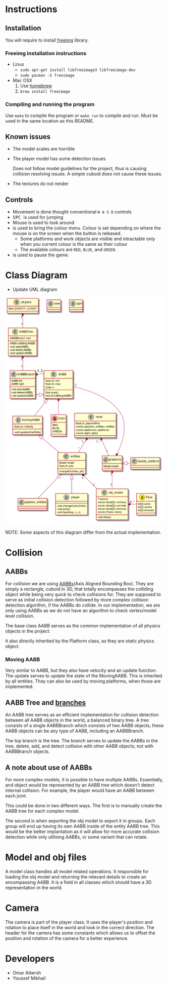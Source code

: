 # Instructions


## Installation

You will require to install [freeimg](https://freeimage.sourceforge.io/) library.


### Freeimg installation instructions

-   Linus
    -   `sudo apt-get install libfreeimage3 libfreeimage-dev`
    -   `sudo pacman -S freeimage`
-   Mac OSX
    1.  Use [homebrew](https://www.digitalocean.com/community/tutorials/how-to-install-and-use-homebrew-on-macos)
    2.  `brew install freeimage`


### Compiling and running the program

Use `make` to compile the program or `make run` to compile and run. Must be used in the same location as this README.


## Known issues

-   The model scales are horrible
-   The player model has some detection issues

    Does not follow model guidelines for the project, thus is causing collision resolving issues. A simple cuboid does not cause these issues.
-   The textures do not render


## Controls

-   Movement is done thought conventional `W A S D` controls
-   <kbd> SPC </kbd> is used for jumping
-   Mouse is used to look around
-   <kbd> <down-mouse-1> </kbd> is used to bring the colour menu. Colour is set depending on where the mouse is on the screen when the button is released.
    -   Some platforms and work objects are visible and intractable only when you current colour is the same as their colour
    -   The available colours are `RED`, `BLUE`, and `GREEN`.
-   <kbd> <escape> </kbd> is used to pause the game.


# Class Diagram

-   Update UML diagram

![img](uml/classes.png)

NOTE: Some aspects of this diagram differ from the actual implementation.


# Collision


## AABBs

For collision we are using [AABBs](https://developer.mozilla.org/en-US/docs/Games/Techniques/3D_collision_detection)(Axis Aligned Bounding Box). They are simply a rectangle, cuboid in 3D, that totally encompasses the colliding object while being very quick to check collisions for. They are supposed to serve as initial collision detection followed by more complex collision detection algorithm, if the AABBs do collide. In our implementation, we are only using AABBs as we do not have an algorithm to check vertex/model level collision.

The base class AABB serves as the common implementation of all physics objects in the project.

It also directly inherited by the Platform class, as they are static physics object.


### Moving AABB

Very similar to AABB, but they also have velocity and an update function. The update serves to update the state of the MovingAABB. This is inherited by all entities. They can also be used by moving platforms, when those are implemented.


## AABB Tree and [branches](https://www.azurefromthetrenches.com/introductory-guide-to-aabb-tree-collision-detection/)

An AABB tree serves as an efficient implementation for collision detection between all AABB objects in the world, a balanced binary tree. A tree consists of a single AABBBranch which consists of two AABB objects, these AABB objects can be any type of AABB, including an AABBBranch.

The top branch is the tree. The branch serves to update the AABBs in the tree, delete, add, and detect collision with other AABB objects; not with AABBBranch objects.


## A note about use of AABBs

For more complex models, it is possible to have multiple AABBs. Essentially, and object would be represented by an AABB tree which doesn't detect internal collision. For example, the player would have an AABB between each joint.

This could be done in two different ways. The first is to manually create the AABB tree for each complex model.

The second is when exporting the obj model to export it in groups. Each group will end up having its own AABB inside of the entity AABB tree. This would be the better implantation as it will allow for more accurate collision detection while only utilising AABBs, or some variant that can rotate.


# Model and obj files

A model class handles all model related operations. It responsible for loading the obj model and returning the relevant details to create an encompassing AABB. It is a field in all classes which should have a 3D representation in the world.


# Camera

The camera is part of the player class. It uses the player's position and rotation to place itself in the world and look in the correct direction. The header for the camera has some constants which allows us to offset the position and rotation of the camera for a better experience.


# Developers

-   Omar Alkersh
-   Youssef Mikhail
